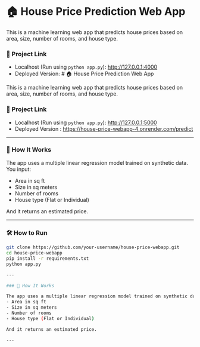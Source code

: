 # 🏠 House Price Prediction Web App

This is a machine learning web app that predicts house prices based on area, size, number of rooms, and house type.

### 🔗 Project Link
- Localhost (Run using `python app.py`): http://127.0.0.1:4000
- Deployed Version: # 🏠 House Price Prediction Web App

This is a machine learning web app that predicts house prices based on area, size, number of rooms, and house type.

### 🔗 Project Link
- Localhost (Run using `python app.py`): http://127.0.0.1:5000
- Deployed Version : https://house-price-webapp-4.onrender.com/predict
---

### 🧠 How It Works

The app uses a multiple linear regression model trained on synthetic data. You input:
- Area in sq ft
- Size in sq meters
- Number of rooms
- House type (Flat or Individual)

And it returns an estimated price.

---

### 🛠️ How to Run

```bash
git clone https://github.com/your-username/house-price-webapp.git
cd house-price-webapp
pip install -r requirements.txt
python app.py

---

### 🧠 How It Works

The app uses a multiple linear regression model trained on synthetic data. You input:
- Area in sq ft
- Size in sq meters
- Number of rooms
- House type (Flat or Individual)

And it returns an estimated price.

---

